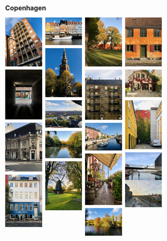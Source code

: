 <head>
  <meta charset="UTF-8">
  <meta name="viewport" content="width=device-width, initial-scale=1.0">
  <title>Image Gallery</title>
  <link rel="stylesheet" href="https://cdnjs.cloudflare.com/ajax/libs/lightgallery/2.7.1/css/lightgallery.min.css">
  <script src="https://cdnjs.cloudflare.com/ajax/libs/lightgallery/2.7.1/lightgallery.min.js"></script>
</head>

<body>

<style>
  .gallery {
    column-count: 4;
    column-gap: 10px;
  }
  .gallery img {
    width: 100%;
    display: block;
    margin-bottom: 10px;
  }
  img {
  pointer-events: none;
  }
</style>

<h2> Copenhagen</h2> 

<div class="gallery" id="cphgallery">
  <a href="photos/copenhagen/cph_1.webp">
    <img src="photos/copenhagen/cph_1.webp" alt="Copenhagen_image_1">
  </a>
  <a href="photos/copenhagen/cph_2.webp">
    <img src="photos/copenhagen/cph_2.webp" alt="Copenhagen_image_2">
  </a>
  <a href="photos/copenhagen/cph_3.webp">
  <img src="photos/copenhagen/cph_3.webp" alt="Copenhagen_image_3"  />
</a>
<a href="photos/copenhagen/cph_4.webp">
  <img src="photos/copenhagen/cph_4.webp" alt="Copenhagen_image_4"  />
</a>
<a href="photos/copenhagen/cph_5.webp">
  <img src="photos/copenhagen/cph_5.webp" alt="Nyhaven"  />
</a>
<a href="photos/copenhagen/cph_6.webp">
  <img src="photos/copenhagen/cph_6.webp" alt="Church of Our Savior"  />
</a>
<a href="photos/copenhagen/cph_7.webp">
  <img src="photos/copenhagen/cph_7.webp" alt="City view from top of Church of Our Savior"  />
</a>
<a href="photos/copenhagen/cph_8.webp">
  <img src="photos/copenhagen/cph_8.webp" alt="Copenhagen_image_8"  />
</a>
<a href="photos/copenhagen/cph_9.webp">
  <img src="photos/copenhagen/cph_9.webp" alt="Copenhagen_image_9"  />
</a>
<a href="photos/copenhagen/cph_10.webp">
  <img src="photos/copenhagen/cph_10.webp" alt="Copenhagen_image_10"  />
</a>
<a href="photos/copenhagen/cph_11.webp">
  <img src="photos/copenhagen/cph_11.webp" alt="Copenhagen_image_11"  />
</a>
<a href="photos/copenhagen/cph_12.webp">
  <img src="photos/copenhagen/cph_12.webp" alt="Copenhagen_image_12"  />
</a>
<a href="photos/copenhagen/cph_13.webp">
  <img src="photos/copenhagen/cph_13.webp" alt="Copenhagen_image_13"  />
</a>
<a href="photos/copenhagen/cph_14.webp">
  <img src="photos/copenhagen/cph_14.webp" alt="Copenhagen_image_14"  />
</a>
<a href="photos/copenhagen/cph_15.webp">
  <img src="photos/copenhagen/cph_15.webp" alt="Copenhagen_image_15"  />
</a>
  <a href="photos/copenhagen/cph_16.webp">
  <img src="photos/copenhagen/cph_16.webp" alt="Copenhagen_image_16"  />
</a>
  <a href="photos/copenhagen/cph_17.webp">
  <img src="photos/copenhagen/cph_17.webp" alt="Copenhagen_image_17"  />
</a>
  <a href="photos/copenhagen/cph_18.webp">
  <img src="photos/copenhagen/cph_18.webp" alt="Copenhagen_image_18"  />
</a>
  <img src="photos/copenhagen/cph_19.webp" alt="Copenhagen_image_19"  />
</a>
  <!-- More images -->
</div>

  <script>
    lightGallery(document.getElementById('cphgallery'), {
      download: false 
        });
  </script>
  
  </body>
